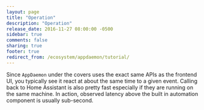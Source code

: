 ```yaml
---
layout: page
title: "Operation"
description: "Operation"
release_date: 2016-11-27 08:00:00 -0500
sidebar: true
comments: false
sharing: true
footer: true
redirect_from: /ecosystem/appdaemon/tutorial/
---
```


Since `AppDaemon` under the covers uses the exact same APIs as the frontend UI, you typically see it react at about the same time to a given event. Calling back to Home Assistant is also pretty fast especially if they are running on the same machine. In action, observed latency above the built in automation component is usually sub-second.
